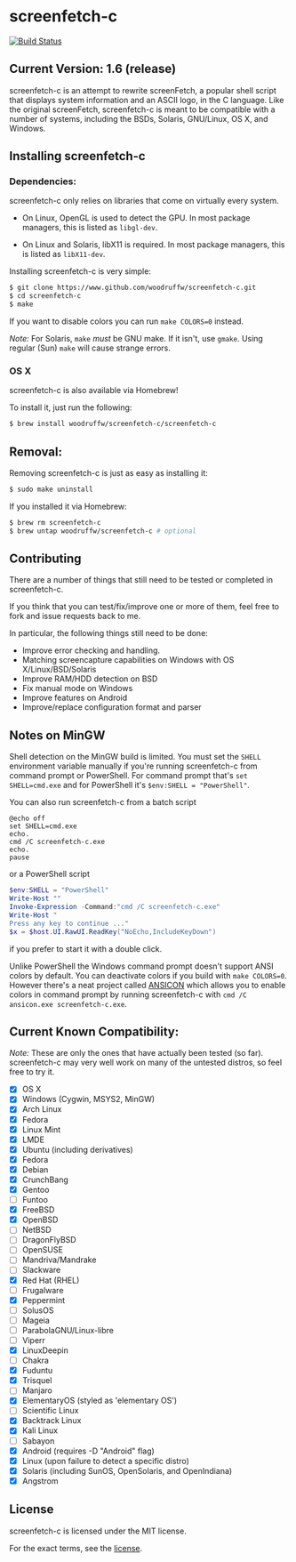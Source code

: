 screenfetch-c
=============

[![Build Status](https://img.shields.io/github/workflow/status/woodruffw/screenfetch-c/CI/master)](https://github.com/woodruffw/screenfetch-c/actions?query=workflow%3ACI)

## Current Version: 1.6 (release)

screenfetch-c is an attempt to rewrite screenFetch, a popular shell
script that displays system information and an ASCII logo, in the C
language.
Like the original screenFetch, screenfetch-c is meant to be compatible with a number of systems, including the BSDs, Solaris, GNU/Linux, OS X, and Windows.

## Installing screenfetch-c

### Dependencies:
screenfetch-c only relies on libraries that come on virtually every system.

* On Linux, OpenGL is used to detect the GPU. In most package managers, this is listed as `libgl-dev`.

* On Linux and Solaris, libX11 is required. In most package managers, this is listed as `libX11-dev`.

Installing screenfetch-c is very simple:

```bash
$ git clone https://www.github.com/woodruffw/screenfetch-c.git
$ cd screenfetch-c
$ make
```

If you want to disable colors you can run `make COLORS=0` instead.

_Note:_ For Solaris, `make` *must* be GNU make. If it isn't, use `gmake`. Using regular (Sun) `make` will cause strange errors.

### OS X

screenfetch-c is also available via Homebrew!

To install it, just run the following:

```bash
$ brew install woodruffw/screenfetch-c/screenfetch-c
```

## Removal:
Removing screenfetch-c is just as easy as installing it:

```bash
$ sudo make uninstall
```

If you installed it via Homebrew:

```bash
$ brew rm screenfetch-c
$ brew untap woodruffw/screenfetch-c # optional
```

## Contributing

There are a number of things that still need to be tested or completed in screenfetch-c.

If you think that you can test/fix/improve one or more of them, feel free to fork and issue requests back to me.

In particular, the following things still need to be done:

- Improve error checking and handling.
- Matching screencapture capabilities on Windows with OS X/Linux/BSD/Solaris
- Improve RAM/HDD detection on BSD
- Fix manual mode on Windows
- Improve features on Android
- Improve/replace configuration format and parser

## Notes on MinGW
Shell detection on the MinGW build is limited.
You must set the `SHELL` environment variable manually if you're running screenfetch-c from command prompt or PowerShell.
For command prompt that's `set SHELL=cmd.exe` and for PowerShell it's `$env:SHELL = "PowerShell"`.

You can also run screenfetch-c from a batch script
``` batch
@echo off
set SHELL=cmd.exe
echo.
cmd /C screenfetch-c.exe
echo.
pause
```
or a PowerShell script
``` ps1
$env:SHELL = "PowerShell"
Write-Host ""
Invoke-Expression -Command:"cmd /C screenfetch-c.exe"
Write-Host "
Press any key to continue ..."
$x = $host.UI.RawUI.ReadKey("NoEcho,IncludeKeyDown")
```
if you prefer to start it with a double click.

Unlike PowerShell the Windows command prompt doesn't support ANSI colors by default. You can deactivate colors if you build with `make COLORS=0`.
However there's a neat project called [ANSICON](https://github.com/adoxa/ansicon) which allows you to enable colors in command prompt by running screenfetch-c with `cmd /C ansicon.exe screenfetch-c.exe`.

## Current Known Compatibility:

_Note:_ These are only the ones that have actually been tested (so far). screenfetch-c may very well work on many of the untested distros, so feel free to try it.

- [x] OS X
- [x] Windows (Cygwin, MSYS2, MinGW)
- [x] Arch Linux
- [x] Fedora
- [x] Linux Mint
- [x] LMDE
- [x] Ubuntu (including derivatives)
- [x] Fedora
- [x] Debian
- [x] CrunchBang
- [x] Gentoo
- [ ] Funtoo
- [x] FreeBSD
- [x] OpenBSD
- [ ] NetBSD
- [ ] DragonFlyBSD
- [ ] OpenSUSE
- [ ] Mandriva/Mandrake
- [ ] Slackware
- [x] Red Hat (RHEL)
- [ ] Frugalware
- [x] Peppermint
- [ ] SolusOS
- [ ] Mageia
- [ ] ParabolaGNU/Linux-libre
- [ ] Viperr
- [x] LinuxDeepin
- [ ] Chakra
- [x] Fuduntu
- [x] Trisquel
- [ ] Manjaro
- [x] ElementaryOS (styled as 'elementary OS')
- [ ] Scientific Linux
- [x] Backtrack Linux
- [x] Kali Linux
- [ ] Sabayon
- [x] Android (requires -D "Android" flag)
- [x] Linux (upon failure to detect a specific distro)
- [x] Solaris (including SunOS, OpenSolaris, and OpenIndiana)
- [x] Angstrom

## License
screenfetch-c is licensed under the MIT license.

For the exact terms, see the [license](./LICENSE).
